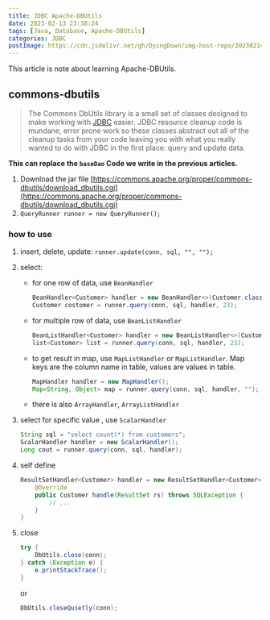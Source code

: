 ```yaml
---
title: JDBC Apache-DBUtils
date: 2023-02-13 23:38:24
tags: [Java, Database, Apache-DBUtils]
categories: JDBC
postImage: https://cdn.jsdelivr.net/gh/DyingDown/img-host-repo/202302141433872.jpg
---
```


This article is note about learning Apache-DBUtils.

<!--more-->

## commons-dbutils

> The Commons DbUtils library is a small set of classes designed to make working with [JDBC](http://java.sun.com/products/jdbc/) easier. JDBC resource cleanup code is mundane, error prone work so these classes abstract out all of the cleanup tasks from your code leaving you with what you really wanted to do with JDBC in the first place: query and update data.

**This can replace the `baseDao` Code we write in the previous articles.**

1. Download the jar file [https://commons.apache.org/proper/commons-dbutils/download_dbutils.cgi](https://commons.apache.org/proper/commons-dbutils/download_dbutils.cgi)
2. `QueryRunner runner = new QueryRunner();`

### how to use

1. insert, delete, update: `runner.update(conn, sql, "", "");`

2. select: 

   - for one row of data, use `BeanHandler`

      ```java
     BeanHandler<Customer> handler = new BeanHandler<>(Customer.class);
     Customer costomer = runner.query(conn, sql, handler, 23);
     ```

   - for multiple row of data, use `BeanListHandler`

      ```java
      BeanListHandler<Customer> handler = new BeanListHandler<>(Customer.class);
      list<Customer> list = runner.query(conn, sql, handler, 23);
      ```
      
   - to get result in map, use `MapListHandler` or `MapListHandler`. Map keys are the column name in table, values are values in table.

      ```java
      MapHandler handler = new MapHandler();
      Map<String, Object> map = runner.query(conn, sql, handler, "");
      ```

   - there is also `ArrayHandler`, `ArrayListHandler`

3. select for specific value , use `ScalarHandler`

    ```java
   String sql = "select count(*) from customers";
   ScalarHandler handler = new ScalarHandler();
   Long cout = runner.query(conn, sql, handler);
   ```

4. self define

   ```java
   ResultSetHandler<Customer> handler = new ResultSetHandler<Customer>() {
       @Override
       public Customer handle(ResultSet rs) throws SQLException {
           // ...
       }
   }
   ```

5. close

   ```java
   try {
       DbUtils.close(conn);
   } catch (Exception e) {
       e.printStackTrace();
   }
   ```

   or

   ```java
   DbUtils.closeQuietly(conn);
   ```

   